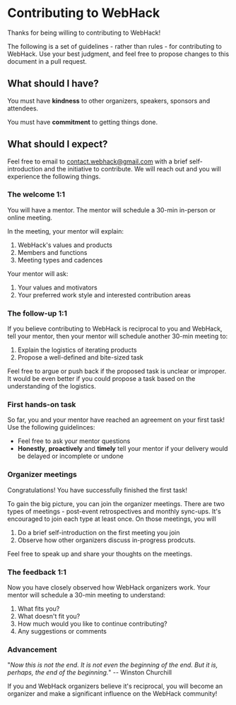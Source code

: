 # Contributing to WebHack

Thanks for being willing to contributing to WebHack!

The following is a set of guidelines - rather than rules - for contributing to WebHack. Use your best judgment, and feel free to propose changes to this document in a pull request.

## What should I have?

You must have **kindness** to other organizers, speakers, sponsors and attendees. 

You must have **commitment** to getting things done. 

## What should I expect?

Feel free to email to contact.webhack@gmail.com with a brief self-introduction and the initiative to contribute. We will reach out and you will experience the following things.

### The welcome 1:1

You will have a mentor. The mentor will schedule a 30-min in-person or online meeting.

In the meeting, your mentor will explain:

1.  WebHack's values and products
2. Members and functions
3. Meeting types and cadences

Your mentor will ask:

1. Your values and motivators
2. Your preferred work style and interested contribution areas

### The follow-up 1:1

If you believe contributing to WebHack is reciprocal to you and WebHack, tell your mentor, then your mentor will schedule another 30-min meeting to:

1. Explain the logistics of iterating products
2. Propose a well-defined and bite-sized task

Feel free to argue or push back if the proposed task is unclear or improper. It would be even better if you could propose a task based on the understanding of the logistics.   

### First hands-on task

So far, you and your mentor have reached an agreement on your first task! Use the following guidelinces:

* Feel free to ask your mentor questions 
* **Honestly**, **proactively** and **timely** tell your mentor if your delivery would be delayed or incomplete or undone

### Organizer meetings

Congratulations! You have successfully finished the first task! 

To gain the big picture, you can join the organizer meetings. There are two types of meetings - post-event retrospectives and monthly sync-ups. It's encouraged to join each type at least once. On those meetings, you will 

1. Do a brief self-introduction on the first meeting you join
2. Observe how other organizers discuss in-progress prodcuts. 

Feel free to speak up and share your thoughts on the meetings.  

### The feedback 1:1

Now you have closely observed how WebHack organizers work. Your mentor will schedule a 30-min meeting to understand:

1. What fits you?
2. What doesn't fit you?
3. How much would you like to continue contributing?
4. Any suggestions or comments

### Advancement

"*Now this is not the end. It is not even the beginning of the end. But it is, perhaps, the end of the beginning.*" -- Winston Churchill

If you and WebHack organizers believe it's reciprocal, you will become an organizer and make a significant influence on the WebHack community!

